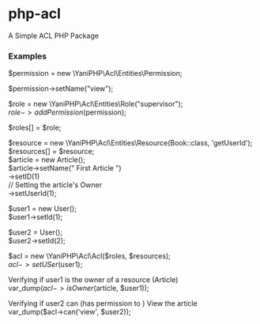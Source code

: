 # php-acl
A Simple ACL PHP Package




### Examples

$permission = new \YaniPHP\Acl\Entities\Permission;

$permission->setName("view");

$role = new \YaniPHP\Acl\Entities\Role("supervisor");  
$role->addPermission($permission);

$roles[] = $role;

$resource = new \YaniPHP\Acl\Entities\Resource(Book::class, 'getUserId');  
$resources[] = $resource;  
$article = new Article();  
$article->setName(" First Article ")  
     ->setID(1)  
     // Setting the article's Owner  
     ->setUserId(1);

$user1  = new  User();  
$user1->setId(1);  

$user2  = User();  
$user2->setId(2);  

$acl = new \YaniPHP\Acl\Acl($roles, $resources);  
$acl->setUSer($user1);  

Verifying if user1 is the owner of a resource (Article)  
var_dump($acl->isOwner($article, $user1));

Verifying if user2 can (has permission to ) View the article  
var_dump($acl->can('view', $user2));

